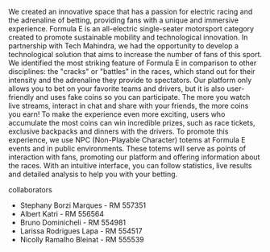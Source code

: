 We created an innovative space that has a passion for electric racing and the adrenaline of betting, providing fans with a unique and immersive experience. Formula E is an all-electric single-seater motorsport category created to promote sustainable mobility and technological innovation. In partnership with Tech Mahindra, we had the opportunity to develop a technological solution that aims to increase the number of fans of this sport. We identified the most striking feature of Formula E in comparison to other disciplines: the "cracks" or "battles" in the races, which stand out for their intensity and the adrenaline they provide to spectators. Our platform only allows you to bet on your favorite teams and drivers, but it is also user-friendly and uses fake coins so you can participate. The more you watch live streams, interact in chat and share with your friends, the more coins you earn! To make the experience even more exciting, users who accumulate the most coins can win incredible prizes, such as race tickets, exclusive backpacks and dinners with the drivers. To promote this experience, we use NPC (Non-Playable Character) totems at Formula E events and in public environments. These totems will serve as points of interaction with fans, promoting our platform and offering information about the races. With an intuitive interface, you can follow statistics, live results and detailed analysis to help you with your betting.

collaborators
- Stephany Borzi Marques - RM 557351
- Albert Katri - RM 556564
- Bruno Dominicheli - RM 554981
- Larissa Rodrigues Lapa - RM 554517
- Nicolly Ramalho Bleinat - RM 555539
